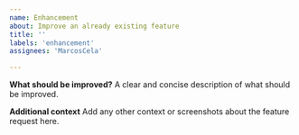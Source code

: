 ```yaml
---
name: Enhancement
about: Improve an already existing feature
title: ''
labels: 'enhancement'
assignees: 'MarcosCela'

---
```


**What should be improved?**
A clear and concise description of what should be improved.

**Additional context**
Add any other context or screenshots about the feature request here.
